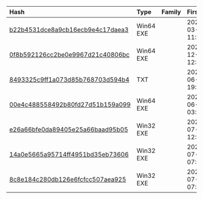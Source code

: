 |Hash|Type|Family|First_Seen|Name|
|:--|:--|:--|:--|:--|
|[b22b4531dce8a9cb16ecb9e4c17daea3](https://www.virustotal.com/gui/file/b22b4531dce8a9cb16ecb9e4c17daea3)|Win64 EXE||2022-03-16 11:27:09|wmiexec.exe|
|[0f8b592126cc2be0e9967d21c40806bc](https://www.virustotal.com/gui/file/0f8b592126cc2be0e9967d21c40806bc)|Win64 EXE||2021-12-31 12:47:39|C:\Windows\dllhost.exe|
|[8493325c9ff1a073d85b768703d594b4](https://www.virustotal.com/gui/file/8493325c9ff1a073d85b768703d594b4)|TXT||2021-06-24 19:11:35|start.vbs|
|[00e4c488558492b80fd27d51b159a099](https://www.virustotal.com/gui/file/00e4c488558492b80fd27d51b159a099)|Win64 EXE||2022-06-16 03:32:16|C:\ProgramData\Microsoft\Windows\DllHost\dllhost.exe|
|[e26a66bfe0da89405e25a66baad95b05](https://www.virustotal.com/gui/file/e26a66bfe0da89405e25a66baad95b05)|Win32 EXE||2022-07-12 12:30:41|Drokbk.exe|
|[14a0e5665a95714ff4951bd35eb73606](https://www.virustotal.com/gui/file/14a0e5665a95714ff4951bd35eb73606)|Win32 EXE||2022-07-03 07:12:05|C:\ProgramData\SoftwareDistribution\SessionService.exe|
|[8c8e184c280db126e6fcfcc507aea925](https://www.virustotal.com/gui/file/8c8e184c280db126e6fcfcc507aea925)|Win32 EXE||2022-07-03 07:09:16|Drokbk.exe|
